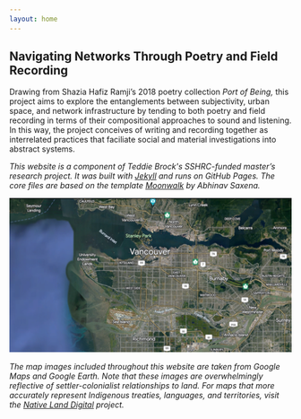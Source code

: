 ```yaml
---
layout: home
---
```

<h2>Navigating Networks Through Poetry and Field Recording</h2>

Drawing from Shazia Hafiz Ramji’s 2018 poetry collection <i> Port of Being,</i> this project aims to explore the entanglements between subjectivity, urban space, and network infrastructure by tending to both poetry and field recording in terms of their compositional approaches to sound and listening. In this way, the project conceives of writing and recording together as interrelated practices that faciliate social and material investigations into abstract systems.  

<i>This website is a component of Teddie Brock's SSHRC-funded master’s research project. It was built with [Jekyll](https://jekyllrb.com/) and runs on GitHub Pages. The core files are based on the template [Moonwalk](https://github.com/abhinavs/moonwalk) by Abhinav Saxena.</i>  


![vancouver map - labels](/images/vancouver_map_labels.png)

<i>The map images included throughout this website are taken from Google Maps and Google Earth. Note that these images are overwhelmingly reflective of settler-colonialist relationships to land. For maps that more accurately represent Indigenous treaties, languages, and territories, visit the [Native Land Digital](www.native-land.ca) project.

